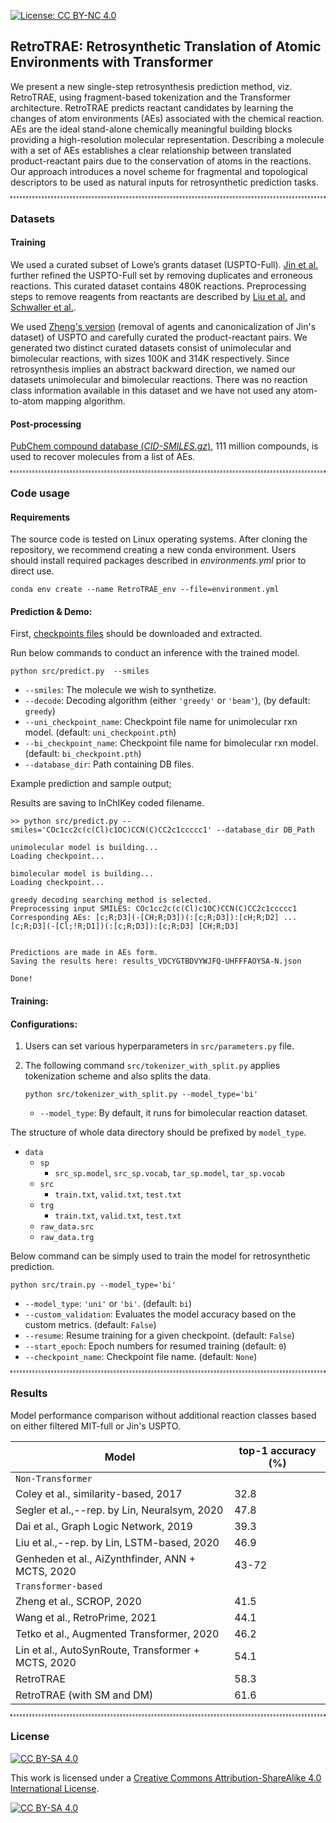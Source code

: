 [![License: CC BY-NC 4.0](https://img.shields.io/badge/License-CC_BY--NC_4.0-lightgrey.svg)](https://creativecommons.org/licenses/by-nc/4.0/) 

## RetroTRAE: Retrosynthetic Translation of Atomic Environments with Transformer
We present a new single-step retrosynthesis prediction method, viz. RetroTRAE, using fragment-based tokenization and the Transformer architecture. RetroTRAE predicts reactant candidates by learning the changes of atom environments (AEs) associated with the chemical reaction. AEs are the ideal stand-alone chemically meaningful building blocks providing a high-resolution molecular representation. Describing a molecule with a set of AEs establishes a clear relationship between translated product-reactant pairs due to the conservation of atoms in the reactions. Our approach introduces a novel scheme for fragmental and topological descriptors to be used as natural inputs for retrosynthetic prediction tasks.

<hr style="background: transparent; border: 0.2px dashed;"/>

### Datasets
#### Training

We used a curated subset of Lowe’s grants dataset (USPTO-Full). [Jin et al.](https://github.com/wengong-jin/nips17-rexgen) further refined the USPTO-Full set by removing duplicates and erroneous reactions. This curated dataset contains 480K reactions.
Preprocessing steps to remove reagents from reactants are described by [Liu et al.](https://github.com/pandegroup/reaction_prediction_seq2seq) and [Schwaller et al.](https://github.com/ManzoorElahi/organic-chemistry-reaction-prediction-using-NMT).

We used [Zheng's version](https://github.com/sysu-yanglab/Self-Corrected-Retrosynthetic-Reaction-Predictor/tree/master/data) (removal of agents and canonicalization of Jin's dataset) of USPTO and carefully curated the product-reactant pairs. 
We generated two distinct curated datasets consist of unimolecular and bimolecular reactions, with sizes 100K and 314K respectively.
Since retrosynthesis implies an abstract backward direction, we named our datasets unimolecular and bimolecular reactions.
There was no reaction class information available in this dataset and we have not used any atom-to-atom mapping algorithm.

#### Post-processing

[PubChem compound database (_CID-SMILES.gz_)](https://ftp.ncbi.nlm.nih.gov/pubchem/Compound/Extras/), 111 million compounds, is used to recover molecules from a list of AEs.

<hr style="background: transparent; border: 0.5px dashed;"/>

### Code usage

#### Requirements
The source code is tested on Linux operating systems. After cloning the repository, we recommend creating a new conda environment. Users should install required packages described in _environments.yml_ prior to direct use.

   ```shell
   conda env create --name RetroTRAE_env --file=environment.yml
   ```
   
#### Prediction & Demo:

First, [checkpoints files](https://drive.google.com/drive/folders/1lntDBIEt4Yz9Iv1YBez3pke458URhMhZ?usp=sharing) should be downloaded and extracted.
  
Run below commands to conduct an inference with the trained model.

   ```shell
   python src/predict.py  --smiles
   ```
   - `--smiles`: The molecule we wish to synthetize.
   - `--decode`: Decoding algorithm (either `'greedy'` or `'beam'`), (by default: `greedy`)
   - `--uni_checkpoint_name`: Checkpoint file name for unimolecular rxn model. (default: `uni_checkpoint.pth`)
   - `--bi_checkpoint_name`: Checkpoint file name for bimolecular rxn model. (default: `bi_checkpoint.pth`)
   - `--database_dir`: Path containing DB files.

Example prediction and sample output;

Results are saving to InChIKey coded filename.

   ```shell
   >> python src/predict.py --smiles='COc1cc2c(c(Cl)c1OC)CCN(C)CC2c1ccccc1' --database_dir DB_Path

   unimolecular model is building...
   Loading checkpoint...

   bimolecular model is building...
   Loading checkpoint...

   greedy decoding searching method is selected.
   Preprocessing input SMILES: COc1cc2c(c(Cl)c1OC)CCN(C)CC2c1ccccc1
   Corresponding AEs: [c;R;D3](-[CH;R;D3])(:[c;R;D3]):[cH;R;D2] ... [c;R;D3](-[Cl;!R;D1])(:[c;R;D3]):[c;R;D3] [CH;R;D3]


   Predictions are made in AEs form.
   Saving the results here: results_VDCYGTBDVYWJFQ-UHFFFAOYSA-N.json

   Done!
   ```

#### Training:

#### Configurations:

1. Users can set various hyperparameters in `src/parameters.py` file.

2. The following command `src/tokenizer_with_split.py` applies tokenization scheme and also splits the data.

   ```shell
   python src/tokenizer_with_split.py --model_type='bi'
   ```
   - `--model_type`: By default, it runs for bimolecular reaction dataset. 

The structure of whole data directory should be prefixed by `model_type`.

   - `data`
     - `sp`
       - `src_sp.model`, `src_sp.vocab`, `tar_sp.model`, `tar_sp.vocab`
     - `src`
       - `train.txt`, `valid.txt`, `test.txt`
     - `trg`
       - `train.txt`, `valid.txt`, `test.txt`
     - `raw_data.src`
     - `raw_data.trg`

Below command can be simply used to train the model for retrosynthetic prediction.

   ```shell
   python src/train.py --model_type='bi'
   ```
   - `--model_type`: `'uni'` or `'bi'`. (default: `bi`)
   - `--custom_validation`: Evaluates the model accuracy based on the custom metrics. (default: `False`)
   - `--resume`: Resume training for a given checkpoint. (default: `False`)
   - `--start_epoch`: Epoch numbers for resumed training (default: `0`)
   - `--checkpoint_name`: Checkpoint file name. (default: `None`)
   
   
<hr style="background: transparent; border: 0.5px dashed;"/>

   
### Results

Model performance comparison without additional reaction classes based on either filtered MIT-full or Jin's USPTO.
    
| Model       | top-1 accuracy (%)                         |
| -------------------- | ------------------------------------------------------------ |
| `Non-Transformer`       |                    |
| Coley et al., similarity-based, 2017      | 32.8                   |
| Segler et al.,--rep. by Lin, Neuralsym, 2020 |  47.8                  |
| Dai et al., Graph Logic Network, 2019 | 39.3                 |
| Liu et al.,--rep. by Lin, LSTM-based, 2020 | 46.9                   |
| Genheden et al., AiZynthfinder, ANN + MCTS, 2020 | 43-72                   |
| `Transformer-based`       |                    |
| Zheng et al., SCROP, 2020 | 41.5              |
| Wang et al., RetroPrime, 2021      | 44.1                   |
| Tetko et al., Augmented Transformer, 2020     |  46.2                  |
| Lin et al., AutoSynRoute, Transformer + MCTS, 2020     |      54.1              |
| RetroTRAE     |     58.3               |
| RetroTRAE (with SM and DM)      | 61.6                   |

<hr style="background: transparent; border: 0.5px dashed;"/>

### License

[![CC BY-SA 4.0][cc-by-sa-shield]][cc-by-sa]

This work is licensed under a
[Creative Commons Attribution-ShareAlike 4.0 International License][cc-by-sa].

[![CC BY-SA 4.0][cc-by-sa-image]][cc-by-sa]

[cc-by-sa]: http://creativecommons.org/licenses/by-sa/4.0/
[cc-by-sa-image]: https://licensebuttons.net/l/by-sa/4.0/88x31.png
[cc-by-sa-shield]: https://img.shields.io/badge/License-CC%20BY--SA%204.0-lightgrey.svg
